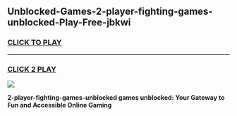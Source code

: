 
## Unblocked-Games-2-player-fighting-games-unblocked-Play-Free-jbkwi
<h3>
<a href="https://premium76.site?title=2-player-fighting-games-unblocked&ref=15A">CLICK TO PLAY</a></h3>
<hr>

<h3>
<a href="https://premium76.site?title=2-player-fighting-games-unblocked&ref=15A">CLICK 2 PLAY</a>
  
</h3>

<a href="https://premium76.site?title=2-player-fighting-games-unblocked&ref=15A"><img src="https://clearcache.store/games.png"></a>


**2-player-fighting-games-unblocked games unblocked: Your Gateway to Fun and Accessible Online Gaming**
